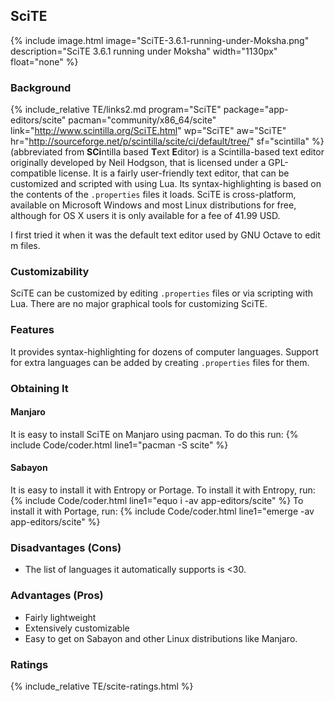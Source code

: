 ## SciTE
{% include image.html image="SciTE-3.6.1-running-under-Moksha.png" description="SciTE 3.6.1 running under Moksha" width="1130px" float="none" %}

### Background
{% include_relative TE/links2.md program="SciTE" package="app-editors/scite" pacman="community/x86_64/scite" link="http://www.scintilla.org/SciTE.html" wp="SciTE" aw="SciTE" hr="http://sourceforge.net/p/scintilla/scite/ci/default/tree/" sf="scintilla" %} (abbreviated from <b>SCi</b>ntilla based <b>T</b>ext <b>E</b>ditor) is a Scintilla-based text editor originally developed by Neil Hodgson, that is licensed under a GPL-compatible license. It is a fairly user-friendly text editor, that can be customized and scripted with using Lua. Its syntax-highlighting is based on the contents of the `.properties` files it loads. SciTE is cross-platform, available on Microsoft Windows and most Linux distributions for free, although for OS X users it is only available for a fee of 41.99 USD.

I first tried it when it was the default text editor used by GNU Octave to edit m files.

### Customizability
SciTE can be customized by editing `.properties` files or via scripting with Lua. There are no major graphical tools for customizing SciTE.

### Features
It provides syntax-highlighting for dozens of computer languages. Support for extra languages can be added by creating `.properties` files for them.

### Obtaining It
#### Manjaro
It is easy to install SciTE on Manjaro using pacman. To do this run:
{% include Code/coder.html line1="pacman -S scite" %}

#### Sabayon
It is easy to install it with Entropy or Portage. To install it with Entropy, run:
{% include Code/coder.html line1="equo i -av app-editors/scite" %}
To install it with Portage, run:
{% include Code/coder.html line1="emerge -av app-editors/scite" %}

### Disadvantages (Cons)
* The list of languages it automatically supports is &lt;30.

### Advantages (Pros)
* Fairly lightweight
* Extensively customizable
* Easy to get on Sabayon and other Linux distributions like Manjaro.

### Ratings
{% include_relative TE/scite-ratings.html %}
